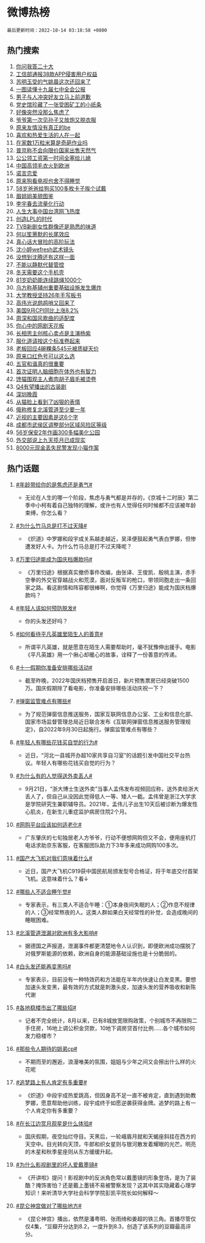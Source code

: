 # 微博热榜

`最后更新时间：2022-10-14 03:18:58 +0800`

## 热门搜索

1. [你问我答二十大](https://m.weibo.cn/search?containerid=100103type%3D1%26t%3D10%26q%3D%23%E4%BD%A0%E9%97%AE%E6%88%91%E7%AD%94%E4%BA%8C%E5%8D%81%E5%A4%A7%23&stream_entry_id=51&isnewpage=1&extparam=seat%3D1%26cate%3D10103%26filter_type%3Drealtimehot%26dgr%3D0%26pos%3D0%26c_type%3D51%26display_time%3D1665688737%26pre_seqid%3D1665688737284092779294&luicode=10000011&lfid=106003type%253D25%2526t%253D3%2526disable_hot%253D1%2526filter_type%253Drealtimehot)
1. [工信部通报38款APP侵害用户权益](https://m.weibo.cn/search?containerid=100103type%3D1%26t%3D10%26q%3D%23%E5%B7%A5%E4%BF%A1%E9%83%A8%E9%80%9A%E6%8A%A538%E6%AC%BEAPP%E4%BE%B5%E5%AE%B3%E7%94%A8%E6%88%B7%E6%9D%83%E7%9B%8A%23&stream_entry_id=31&isnewpage=1&extparam=seat%3D1%26cate%3D0%26band_rank%3D1%26lcate%3D5001%26pos%3D0%26realpos%3D1%26flag%3D0%26filter_type%3Drealtimehot%26q%3D%2523%25E5%25B7%25A5%25E4%25BF%25A1%25E9%2583%25A8%25E9%2580%259A%25E6%258A%25A538%25E6%25AC%25BEAPP%25E4%25BE%25B5%25E5%25AE%25B3%25E7%2594%25A8%25E6%2588%25B7%25E6%259D%2583%25E7%259B%258A%2523%26dgr%3D0%26c_type%3D31%26display_time%3D1665688737%26pre_seqid%3D1665688737284092779294&luicode=10000011&lfid=106003type%253D25%2526t%253D3%2526disable_hot%253D1%2526filter_type%253Drealtimehot)
1. [苏明玉受的气姚晨这次还回来了](https://m.weibo.cn/search?containerid=100103type%3D1%26t%3D10%26q%3D%23%E8%8B%8F%E6%98%8E%E7%8E%89%E5%8F%97%E7%9A%84%E6%B0%94%E5%A7%9A%E6%99%A8%E8%BF%99%E6%AC%A1%E8%BF%98%E5%9B%9E%E6%9D%A5%E4%BA%86%23&stream_entry_id=31&isnewpage=1&extparam=seat%3D1%26cate%3D0%26band_rank%3D2%26lcate%3D5001%26pos%3D1%26realpos%3D2%26flag%3D0%26filter_type%3Drealtimehot%26q%3D%2523%25E8%258B%258F%25E6%2598%258E%25E7%258E%2589%25E5%258F%2597%25E7%259A%2584%25E6%25B0%2594%25E5%25A7%259A%25E6%2599%25A8%25E8%25BF%2599%25E6%25AC%25A1%25E8%25BF%2598%25E5%259B%259E%25E6%259D%25A5%25E4%25BA%2586%2523%26dgr%3D0%26c_type%3D31%26display_time%3D1665688737%26pre_seqid%3D1665688737284092779294&luicode=10000011&lfid=106003type%253D25%2526t%253D3%2526disable_hot%253D1%2526filter_type%253Drealtimehot)
1. [一图读懂十九届七中全会公报](https://m.weibo.cn/search?containerid=100103type%3D1%26t%3D10%26q%3D%23%E4%B8%80%E5%9B%BE%E8%AF%BB%E6%87%82%E5%8D%81%E4%B9%9D%E5%B1%8A%E4%B8%83%E4%B8%AD%E5%85%A8%E4%BC%9A%E5%85%AC%E6%8A%A5%23&stream_entry_id=31&isnewpage=1&extparam=seat%3D1%26cate%3D0%26band_rank%3D3%26lcate%3D5001%26pos%3D2%26realpos%3D3%26flag%3D0%26filter_type%3Drealtimehot%26q%3D%2523%25E4%25B8%2580%25E5%259B%25BE%25E8%25AF%25BB%25E6%2587%2582%25E5%258D%2581%25E4%25B9%259D%25E5%25B1%258A%25E4%25B8%2583%25E4%25B8%25AD%25E5%2585%25A8%25E4%25BC%259A%25E5%2585%25AC%25E6%258A%25A5%2523%26dgr%3D0%26c_type%3D31%26display_time%3D1665688737%26pre_seqid%3D1665688737284092779294&luicode=10000011&lfid=106003type%253D25%2526t%253D3%2526disable_hot%253D1%2526filter_type%253Drealtimehot)
1. [男子与人冲突好友立马上前道歉](https://m.weibo.cn/search?containerid=100103type%3D1%26t%3D10%26q%3D%23%E7%94%B7%E5%AD%90%E4%B8%8E%E4%BA%BA%E5%86%B2%E7%AA%81%E5%A5%BD%E5%8F%8B%E7%AB%8B%E9%A9%AC%E4%B8%8A%E5%89%8D%E9%81%93%E6%AD%89%23&stream_entry_id=31&isnewpage=1&extparam=seat%3D1%26cate%3D0%26band_rank%3D4%26lcate%3D5001%26pos%3D3%26realpos%3D4%26flag%3D0%26filter_type%3Drealtimehot%26q%3D%2523%25E7%2594%25B7%25E5%25AD%2590%25E4%25B8%258E%25E4%25BA%25BA%25E5%2586%25B2%25E7%25AA%2581%25E5%25A5%25BD%25E5%258F%258B%25E7%25AB%258B%25E9%25A9%25AC%25E4%25B8%258A%25E5%2589%258D%25E9%2581%2593%25E6%25AD%2589%2523%26dgr%3D0%26c_type%3D31%26display_time%3D1665688737%26pre_seqid%3D1665688737284092779294&luicode=10000011&lfid=106003type%253D25%2526t%253D3%2526disable_hot%253D1%2526filter_type%253Drealtimehot)
1. [党史馆珍藏了一张受困矿工的小纸条](https://m.weibo.cn/search?containerid=100103type%3D1%26t%3D10%26q%3D%23%E5%85%9A%E5%8F%B2%E9%A6%86%E7%8F%8D%E8%97%8F%E4%BA%86%E4%B8%80%E5%BC%A0%E5%8F%97%E5%9B%B0%E7%9F%BF%E5%B7%A5%E7%9A%84%E5%B0%8F%E7%BA%B8%E6%9D%A1%23&stream_entry_id=31&isnewpage=1&extparam=seat%3D1%26cate%3D0%26band_rank%3D5%26lcate%3D5001%26pos%3D4%26realpos%3D5%26flag%3D0%26filter_type%3Drealtimehot%26q%3D%2523%25E5%2585%259A%25E5%258F%25B2%25E9%25A6%2586%25E7%258F%258D%25E8%2597%258F%25E4%25BA%2586%25E4%25B8%2580%25E5%25BC%25A0%25E5%258F%2597%25E5%259B%25B0%25E7%259F%25BF%25E5%25B7%25A5%25E7%259A%2584%25E5%25B0%258F%25E7%25BA%25B8%25E6%259D%25A1%2523%26dgr%3D0%26c_type%3D31%26display_time%3D1665688737%26pre_seqid%3D1665688737284092779294&luicode=10000011&lfid=106003type%253D25%2526t%253D3%2526disable_hot%253D1%2526filter_type%253Drealtimehot)
1. [好像突然没那么焦虑了](https://m.weibo.cn/search?containerid=100103type%3D1%26t%3D10%26q%3D%23%E5%A5%BD%E5%83%8F%E7%AA%81%E7%84%B6%E6%B2%A1%E9%82%A3%E4%B9%88%E7%84%A6%E8%99%91%E4%BA%86%23&stream_entry_id=31&isnewpage=1&extparam=seat%3D1%26cate%3D0%26band_rank%3D6%26lcate%3D5001%26pos%3D5%26realpos%3D6%26flag%3D16%26filter_type%3Drealtimehot%26q%3D%2523%25E5%25A5%25BD%25E5%2583%258F%25E7%25AA%2581%25E7%2584%25B6%25E6%25B2%25A1%25E9%2582%25A3%25E4%25B9%2588%25E7%2584%25A6%25E8%2599%2591%25E4%25BA%2586%2523%26dgr%3D0%26c_type%3D31%26display_time%3D1665688737%26pre_seqid%3D1665688737284092779294&luicode=10000011&lfid=106003type%253D25%2526t%253D3%2526disable_hot%253D1%2526filter_type%253Drealtimehot)
1. [爷爷第一次见孙子又放炮又脱衣服](https://m.weibo.cn/search?containerid=100103type%3D1%26t%3D10%26q%3D%23%E7%88%B7%E7%88%B7%E7%AC%AC%E4%B8%80%E6%AC%A1%E8%A7%81%E5%AD%99%E5%AD%90%E5%8F%88%E6%94%BE%E7%82%AE%E5%8F%88%E8%84%B1%E8%A1%A3%E6%9C%8D%23&stream_entry_id=31&isnewpage=1&extparam=seat%3D1%26cate%3D0%26band_rank%3D7%26lcate%3D5001%26pos%3D6%26realpos%3D7%26flag%3D0%26filter_type%3Drealtimehot%26q%3D%2523%25E7%2588%25B7%25E7%2588%25B7%25E7%25AC%25AC%25E4%25B8%2580%25E6%25AC%25A1%25E8%25A7%2581%25E5%25AD%2599%25E5%25AD%2590%25E5%258F%2588%25E6%2594%25BE%25E7%2582%25AE%25E5%258F%2588%25E8%2584%25B1%25E8%25A1%25A3%25E6%259C%258D%2523%26dgr%3D0%26c_type%3D31%26display_time%3D1665688737%26pre_seqid%3D1665688737284092779294&luicode=10000011&lfid=106003type%253D25%2526t%253D3%2526disable_hot%253D1%2526filter_type%253Drealtimehot)
1. [原来友情没有真正的be](https://m.weibo.cn/search?containerid=100103type%3D1%26t%3D10%26q%3D%23%E5%8E%9F%E6%9D%A5%E5%8F%8B%E6%83%85%E6%B2%A1%E6%9C%89%E7%9C%9F%E6%AD%A3%E7%9A%84be%23&stream_entry_id=31&isnewpage=1&extparam=seat%3D1%26cate%3D0%26band_rank%3D8%26lcate%3D5001%26pos%3D7%26realpos%3D8%26flag%3D0%26filter_type%3Drealtimehot%26q%3D%2523%25E5%258E%259F%25E6%259D%25A5%25E5%258F%258B%25E6%2583%2585%25E6%25B2%25A1%25E6%259C%2589%25E7%259C%259F%25E6%25AD%25A3%25E7%259A%2584be%2523%26dgr%3D0%26c_type%3D31%26display_time%3D1665688737%26pre_seqid%3D1665688737284092779294&luicode=10000011&lfid=106003type%253D25%2526t%253D3%2526disable_hot%253D1%2526filter_type%253Drealtimehot)
1. [喜欢和热爱生活的人在一起](https://m.weibo.cn/search?containerid=100103type%3D1%26t%3D10%26q%3D%23%E5%96%9C%E6%AC%A2%E5%92%8C%E7%83%AD%E7%88%B1%E7%94%9F%E6%B4%BB%E7%9A%84%E4%BA%BA%E5%9C%A8%E4%B8%80%E8%B5%B7%23&stream_entry_id=31&isnewpage=1&extparam=seat%3D1%26cate%3D0%26band_rank%3D9%26lcate%3D5001%26pos%3D8%26realpos%3D9%26flag%3D0%26filter_type%3Drealtimehot%26q%3D%2523%25E5%2596%259C%25E6%25AC%25A2%25E5%2592%258C%25E7%2583%25AD%25E7%2588%25B1%25E7%2594%259F%25E6%25B4%25BB%25E7%259A%2584%25E4%25BA%25BA%25E5%259C%25A8%25E4%25B8%2580%25E8%25B5%25B7%2523%26dgr%3D0%26c_type%3D31%26display_time%3D1665688737%26pre_seqid%3D1665688737284092779294&luicode=10000011&lfid=106003type%253D25%2526t%253D3%2526disable_hot%253D1%2526filter_type%253Drealtimehot)
1. [在家数1万粒米算是奇葩作业吗](https://m.weibo.cn/search?containerid=100103type%3D1%26t%3D10%26q%3D%23%E5%9C%A8%E5%AE%B6%E6%95%B01%E4%B8%87%E7%B2%92%E7%B1%B3%E7%AE%97%E6%98%AF%E5%A5%87%E8%91%A9%E4%BD%9C%E4%B8%9A%E5%90%97%23&stream_entry_id=31&isnewpage=1&extparam=seat%3D1%26cate%3D0%26band_rank%3D10%26lcate%3D5001%26pos%3D9%26realpos%3D10%26flag%3D0%26filter_type%3Drealtimehot%26q%3D%2523%25E5%259C%25A8%25E5%25AE%25B6%25E6%2595%25B01%25E4%25B8%2587%25E7%25B2%2592%25E7%25B1%25B3%25E7%25AE%2597%25E6%2598%25AF%25E5%25A5%2587%25E8%2591%25A9%25E4%25BD%259C%25E4%25B8%259A%25E5%2590%2597%2523%26dgr%3D0%26c_type%3D31%26display_time%3D1665688737%26pre_seqid%3D1665688737284092779294&luicode=10000011&lfid=106003type%253D25%2526t%253D3%2526disable_hot%253D1%2526filter_type%253Drealtimehot)
1. [普京称不会向限价国家出售天然气](https://m.weibo.cn/search?containerid=100103type%3D1%26t%3D10%26q%3D%23%E6%99%AE%E4%BA%AC%E7%A7%B0%E4%B8%8D%E4%BC%9A%E5%90%91%E9%99%90%E4%BB%B7%E5%9B%BD%E5%AE%B6%E5%87%BA%E5%94%AE%E5%A4%A9%E7%84%B6%E6%B0%94%23&stream_entry_id=31&isnewpage=1&extparam=seat%3D1%26cate%3D0%26band_rank%3D11%26lcate%3D5001%26pos%3D10%26realpos%3D11%26flag%3D0%26filter_type%3Drealtimehot%26q%3D%2523%25E6%2599%25AE%25E4%25BA%25AC%25E7%25A7%25B0%25E4%25B8%258D%25E4%25BC%259A%25E5%2590%2591%25E9%2599%2590%25E4%25BB%25B7%25E5%259B%25BD%25E5%25AE%25B6%25E5%2587%25BA%25E5%2594%25AE%25E5%25A4%25A9%25E7%2584%25B6%25E6%25B0%2594%2523%26dgr%3D0%26c_type%3D31%26display_time%3D1665688737%26pre_seqid%3D1665688737284092779294&luicode=10000011&lfid=106003type%253D25%2526t%253D3%2526disable_hot%253D1%2526filter_type%253Drealtimehot)
1. [公公领工资第一时间全塞给儿媳](https://m.weibo.cn/search?containerid=100103type%3D1%26t%3D10%26q%3D%23%E5%85%AC%E5%85%AC%E9%A2%86%E5%B7%A5%E8%B5%84%E7%AC%AC%E4%B8%80%E6%97%B6%E9%97%B4%E5%85%A8%E5%A1%9E%E7%BB%99%E5%84%BF%E5%AA%B3%23&stream_entry_id=31&isnewpage=1&extparam=seat%3D1%26cate%3D0%26band_rank%3D12%26lcate%3D5001%26pos%3D11%26realpos%3D12%26flag%3D0%26filter_type%3Drealtimehot%26q%3D%2523%25E5%2585%25AC%25E5%2585%25AC%25E9%25A2%2586%25E5%25B7%25A5%25E8%25B5%2584%25E7%25AC%25AC%25E4%25B8%2580%25E6%2597%25B6%25E9%2597%25B4%25E5%2585%25A8%25E5%25A1%259E%25E7%25BB%2599%25E5%2584%25BF%25E5%25AA%25B3%2523%26dgr%3D0%26c_type%3D31%26display_time%3D1665688737%26pre_seqid%3D1665688737284092779294&luicode=10000011&lfid=106003type%253D25%2526t%253D3%2526disable_hot%253D1%2526filter_type%253Drealtimehot)
1. [中国高领毛衣火到欧洲](https://m.weibo.cn/search?containerid=100103type%3D1%26t%3D10%26q%3D%23%E4%B8%AD%E5%9B%BD%E9%AB%98%E9%A2%86%E6%AF%9B%E8%A1%A3%E7%81%AB%E5%88%B0%E6%AC%A7%E6%B4%B2%23&stream_entry_id=31&isnewpage=1&extparam=seat%3D1%26cate%3D0%26band_rank%3D13%26lcate%3D5001%26pos%3D12%26realpos%3D13%26flag%3D1%26filter_type%3Drealtimehot%26q%3D%2523%25E4%25B8%25AD%25E5%259B%25BD%25E9%25AB%2598%25E9%25A2%2586%25E6%25AF%259B%25E8%25A1%25A3%25E7%2581%25AB%25E5%2588%25B0%25E6%25AC%25A7%25E6%25B4%25B2%2523%26dgr%3D0%26c_type%3D31%26display_time%3D1665688737%26pre_seqid%3D1665688737284092779294&luicode=10000011&lfid=106003type%253D25%2526t%253D3%2526disable_hot%253D1%2526filter_type%253Drealtimehot)
1. [诺言恋爱](https://m.weibo.cn/search?containerid=100103type%3D1%26t%3D10%26q%3D%E8%AF%BA%E8%A8%80%E6%81%8B%E7%88%B1&stream_entry_id=31&isnewpage=1&extparam=seat%3D1%26cate%3D0%26band_rank%3D14%26lcate%3D5001%26pos%3D13%26realpos%3D14%26flag%3D0%26filter_type%3Drealtimehot%26q%3D%25E8%25AF%25BA%25E8%25A8%2580%25E6%2581%258B%25E7%2588%25B1%26dgr%3D0%26c_type%3D31%26display_time%3D1665688737%26pre_seqid%3D1665688737284092779294&luicode=10000011&lfid=106003type%253D25%2526t%253D3%2526disable_hot%253D1%2526filter_type%253Drealtimehot)
1. [原来狗看电视也舍不得睡觉](https://m.weibo.cn/search?containerid=100103type%3D1%26t%3D10%26q%3D%23%E5%8E%9F%E6%9D%A5%E7%8B%97%E7%9C%8B%E7%94%B5%E8%A7%86%E4%B9%9F%E8%88%8D%E4%B8%8D%E5%BE%97%E7%9D%A1%E8%A7%89%23&stream_entry_id=31&isnewpage=1&extparam=seat%3D1%26cate%3D0%26band_rank%3D15%26lcate%3D5001%26pos%3D14%26realpos%3D15%26flag%3D0%26filter_type%3Drealtimehot%26q%3D%2523%25E5%258E%259F%25E6%259D%25A5%25E7%258B%2597%25E7%259C%258B%25E7%2594%25B5%25E8%25A7%2586%25E4%25B9%259F%25E8%2588%258D%25E4%25B8%258D%25E5%25BE%2597%25E7%259D%25A1%25E8%25A7%2589%2523%26dgr%3D0%26c_type%3D31%26display_time%3D1665688737%26pre_seqid%3D1665688737284092779294&luicode=10000011&lfid=106003type%253D25%2526t%253D3%2526disable_hot%253D1%2526filter_type%253Drealtimehot)
1. [58岁爸爸给狗买100多枚卡子挨个试戴](https://m.weibo.cn/search?containerid=100103type%3D1%26t%3D10%26q%3D%2358%E5%B2%81%E7%88%B8%E7%88%B8%E7%BB%99%E7%8B%97%E4%B9%B0100%E5%A4%9A%E6%9E%9A%E5%8D%A1%E5%AD%90%E6%8C%A8%E4%B8%AA%E8%AF%95%E6%88%B4%23&stream_entry_id=31&isnewpage=1&extparam=seat%3D1%26cate%3D0%26band_rank%3D16%26lcate%3D5001%26pos%3D15%26realpos%3D16%26flag%3D0%26filter_type%3Drealtimehot%26q%3D%252358%25E5%25B2%2581%25E7%2588%25B8%25E7%2588%25B8%25E7%25BB%2599%25E7%258B%2597%25E4%25B9%25B0100%25E5%25A4%259A%25E6%259E%259A%25E5%258D%25A1%25E5%25AD%2590%25E6%258C%25A8%25E4%25B8%25AA%25E8%25AF%2595%25E6%2588%25B4%2523%26dgr%3D0%26c_type%3D31%26display_time%3D1665688737%26pre_seqid%3D1665688737284092779294&luicode=10000011&lfid=106003type%253D25%2526t%253D3%2526disable_hot%253D1%2526filter_type%253Drealtimehot)
1. [眉姐姐美貌图鉴](https://m.weibo.cn/search?containerid=100103type%3D1%26t%3D10%26q%3D%23%E7%9C%89%E5%A7%90%E5%A7%90%E7%BE%8E%E8%B2%8C%E5%9B%BE%E9%89%B4%23&stream_entry_id=31&isnewpage=1&extparam=seat%3D1%26cate%3D0%26band_rank%3D17%26lcate%3D5001%26pos%3D16%26realpos%3D17%26flag%3D0%26filter_type%3Drealtimehot%26q%3D%2523%25E7%259C%2589%25E5%25A7%2590%25E5%25A7%2590%25E7%25BE%258E%25E8%25B2%258C%25E5%259B%25BE%25E9%2589%25B4%2523%26dgr%3D0%26c_type%3D31%26display_time%3D1665688737%26pre_seqid%3D1665688737284092779294&luicode=10000011&lfid=106003type%253D25%2526t%253D3%2526disable_hot%253D1%2526filter_type%253Drealtimehot)
1. [李宇春去流量化行动](https://m.weibo.cn/search?containerid=100103type%3D1%26t%3D10%26q%3D%23%E6%9D%8E%E5%AE%87%E6%98%A5%E5%8E%BB%E6%B5%81%E9%87%8F%E5%8C%96%E8%A1%8C%E5%8A%A8%23&stream_entry_id=31&isnewpage=1&extparam=seat%3D1%26cate%3D0%26band_rank%3D18%26lcate%3D5001%26pos%3D17%26realpos%3D18%26flag%3D0%26filter_type%3Drealtimehot%26q%3D%2523%25E6%259D%258E%25E5%25AE%2587%25E6%2598%25A5%25E5%258E%25BB%25E6%25B5%2581%25E9%2587%258F%25E5%258C%2596%25E8%25A1%258C%25E5%258A%25A8%2523%26dgr%3D0%26c_type%3D31%26display_time%3D1665688737%26pre_seqid%3D1665688737284092779294&luicode=10000011&lfid=106003type%253D25%2526t%253D3%2526disable_hot%253D1%2526filter_type%253Drealtimehot)
1. [人生大事中国台湾网飞热度](https://m.weibo.cn/search?containerid=100103type%3D1%26t%3D10%26q%3D%23%E4%BA%BA%E7%94%9F%E5%A4%A7%E4%BA%8B%E4%B8%AD%E5%9B%BD%E5%8F%B0%E6%B9%BE%E7%BD%91%E9%A3%9E%E7%83%AD%E5%BA%A6%23&stream_entry_id=31&isnewpage=1&extparam=seat%3D1%26cate%3D0%26band_rank%3D19%26lcate%3D5001%26pos%3D18%26realpos%3D19%26flag%3D0%26filter_type%3Drealtimehot%26q%3D%2523%25E4%25BA%25BA%25E7%2594%259F%25E5%25A4%25A7%25E4%25BA%258B%25E4%25B8%25AD%25E5%259B%25BD%25E5%258F%25B0%25E6%25B9%25BE%25E7%25BD%2591%25E9%25A3%259E%25E7%2583%25AD%25E5%25BA%25A6%2523%26dgr%3D0%26c_type%3D31%26display_time%3D1665688737%26pre_seqid%3D1665688737284092779294&luicode=10000011&lfid=106003type%253D25%2526t%253D3%2526disable_hot%253D1%2526filter_type%253Drealtimehot)
1. [创造LPL的时代](https://m.weibo.cn/search?containerid=100103type%3D1%26t%3D10%26q%3D%23%E5%88%9B%E9%80%A0LPL%E7%9A%84%E6%97%B6%E4%BB%A3%23&stream_entry_id=31&isnewpage=1&extparam=seat%3D1%26cate%3D0%26band_rank%3D20%26lcate%3D5001%26pos%3D19%26realpos%3D20%26flag%3D0%26filter_type%3Drealtimehot%26q%3D%2523%25E5%2588%259B%25E9%2580%25A0LPL%25E7%259A%2584%25E6%2597%25B6%25E4%25BB%25A3%2523%26dgr%3D0%26c_type%3D31%26display_time%3D1665688737%26pre_seqid%3D1665688737284092779294&luicode=10000011&lfid=106003type%253D25%2526t%253D3%2526disable_hot%253D1%2526filter_type%253Drealtimehot)
1. [TVB新剧女性群像还是熟悉的味道](https://m.weibo.cn/search?containerid=100103type%3D1%26t%3D10%26q%3D%23TVB%E6%96%B0%E5%89%A7%E5%A5%B3%E6%80%A7%E7%BE%A4%E5%83%8F%E8%BF%98%E6%98%AF%E7%86%9F%E6%82%89%E7%9A%84%E5%91%B3%E9%81%93%23&stream_entry_id=31&isnewpage=1&extparam=seat%3D1%26cate%3D0%26band_rank%3D21%26lcate%3D5001%26pos%3D20%26realpos%3D21%26flag%3D1%26filter_type%3Drealtimehot%26q%3D%2523TVB%25E6%2596%25B0%25E5%2589%25A7%25E5%25A5%25B3%25E6%2580%25A7%25E7%25BE%25A4%25E5%2583%258F%25E8%25BF%2598%25E6%2598%25AF%25E7%2586%259F%25E6%2582%2589%25E7%259A%2584%25E5%2591%25B3%25E9%2581%2593%2523%26dgr%3D0%26c_type%3D31%26display_time%3D1665688737%26pre_seqid%3D1665688737284092779294&luicode=10000011&lfid=106003type%253D25%2526t%253D3%2526disable_hot%253D1%2526filter_type%253Drealtimehot)
1. [何以笙箫默的长尾效应](https://m.weibo.cn/search?containerid=100103type%3D1%26t%3D10%26q%3D%23%E4%BD%95%E4%BB%A5%E7%AC%99%E7%AE%AB%E9%BB%98%E7%9A%84%E9%95%BF%E5%B0%BE%E6%95%88%E5%BA%94%23&stream_entry_id=31&isnewpage=1&extparam=seat%3D1%26cate%3D0%26band_rank%3D22%26lcate%3D5001%26pos%3D21%26realpos%3D22%26flag%3D0%26filter_type%3Drealtimehot%26q%3D%2523%25E4%25BD%2595%25E4%25BB%25A5%25E7%25AC%2599%25E7%25AE%25AB%25E9%25BB%2598%25E7%259A%2584%25E9%2595%25BF%25E5%25B0%25BE%25E6%2595%2588%25E5%25BA%2594%2523%26dgr%3D0%26c_type%3D31%26display_time%3D1665688737%26pre_seqid%3D1665688737284092779294&luicode=10000011&lfid=106003type%253D25%2526t%253D3%2526disable_hot%253D1%2526filter_type%253Drealtimehot)
1. [真心话大冒险的高阶玩法](https://m.weibo.cn/search?containerid=100103type%3D1%26t%3D10%26q%3D%23%E7%9C%9F%E5%BF%83%E8%AF%9D%E5%A4%A7%E5%86%92%E9%99%A9%E7%9A%84%E9%AB%98%E9%98%B6%E7%8E%A9%E6%B3%95%23&stream_entry_id=31&isnewpage=1&extparam=seat%3D1%26cate%3D0%26band_rank%3D23%26lcate%3D5001%26pos%3D22%26realpos%3D23%26flag%3D0%26filter_type%3Drealtimehot%26q%3D%2523%25E7%259C%259F%25E5%25BF%2583%25E8%25AF%259D%25E5%25A4%25A7%25E5%2586%2592%25E9%2599%25A9%25E7%259A%2584%25E9%25AB%2598%25E9%2598%25B6%25E7%258E%25A9%25E6%25B3%2595%2523%26dgr%3D0%26c_type%3D31%26display_time%3D1665688737%26pre_seqid%3D1665688737284092779294&luicode=10000011&lfid=106003type%253D25%2526t%253D3%2526disable_hot%253D1%2526filter_type%253Drealtimehot)
1. [沈小婷wefresh武术镜头](https://m.weibo.cn/search?containerid=100103type%3D1%26t%3D10%26q%3D%23%E6%B2%88%E5%B0%8F%E5%A9%B7wefresh%E6%AD%A6%E6%9C%AF%E9%95%9C%E5%A4%B4%23&stream_entry_id=31&isnewpage=1&extparam=seat%3D1%26cate%3D0%26band_rank%3D24%26lcate%3D5001%26pos%3D23%26realpos%3D24%26flag%3D0%26filter_type%3Drealtimehot%26q%3D%2523%25E6%25B2%2588%25E5%25B0%258F%25E5%25A9%25B7wefresh%25E6%25AD%25A6%25E6%259C%25AF%25E9%2595%259C%25E5%25A4%25B4%2523%26dgr%3D0%26c_type%3D31%26display_time%3D1665688737%26pre_seqid%3D1665688737284092779294&luicode=10000011&lfid=106003type%253D25%2526t%253D3%2526disable_hot%253D1%2526filter_type%253Drealtimehot)
1. [没想到沈腾还有这样一面](https://m.weibo.cn/search?containerid=100103type%3D1%26t%3D10%26q%3D%23%E6%B2%A1%E6%83%B3%E5%88%B0%E6%B2%88%E8%85%BE%E8%BF%98%E6%9C%89%E8%BF%99%E6%A0%B7%E4%B8%80%E9%9D%A2%23&stream_entry_id=31&isnewpage=1&extparam=seat%3D1%26cate%3D0%26band_rank%3D25%26lcate%3D5001%26pos%3D24%26realpos%3D25%26flag%3D0%26filter_type%3Drealtimehot%26q%3D%2523%25E6%25B2%25A1%25E6%2583%25B3%25E5%2588%25B0%25E6%25B2%2588%25E8%2585%25BE%25E8%25BF%2598%25E6%259C%2589%25E8%25BF%2599%25E6%25A0%25B7%25E4%25B8%2580%25E9%259D%25A2%2523%26dgr%3D0%26c_type%3D31%26display_time%3D1665688737%26pre_seqid%3D1665688737284092779294&luicode=10000011&lfid=106003type%253D25%2526t%253D3%2526disable_hot%253D1%2526filter_type%253Drealtimehot)
1. [不能以静默代替管控](https://m.weibo.cn/search?containerid=100103type%3D1%26t%3D10%26q%3D%23%E4%B8%8D%E8%83%BD%E4%BB%A5%E9%9D%99%E9%BB%98%E4%BB%A3%E6%9B%BF%E7%AE%A1%E6%8E%A7%23&stream_entry_id=31&isnewpage=1&extparam=seat%3D1%26cate%3D0%26band_rank%3D26%26lcate%3D5001%26pos%3D25%26realpos%3D26%26flag%3D0%26filter_type%3Drealtimehot%26q%3D%2523%25E4%25B8%258D%25E8%2583%25BD%25E4%25BB%25A5%25E9%259D%2599%25E9%25BB%2598%25E4%25BB%25A3%25E6%259B%25BF%25E7%25AE%25A1%25E6%258E%25A7%2523%26dgr%3D0%26c_type%3D31%26display_time%3D1665688737%26pre_seqid%3D1665688737284092779294&luicode=10000011&lfid=106003type%253D25%2526t%253D3%2526disable_hot%253D1%2526filter_type%253Drealtimehot)
1. [冬天需要这个手机壳](https://m.weibo.cn/search?containerid=100103type%3D1%26t%3D10%26q%3D%23%E5%86%AC%E5%A4%A9%E9%9C%80%E8%A6%81%E8%BF%99%E4%B8%AA%E6%89%8B%E6%9C%BA%E5%A3%B3%23&stream_entry_id=31&isnewpage=1&extparam=seat%3D1%26cate%3D0%26band_rank%3D27%26lcate%3D5001%26pos%3D26%26realpos%3D27%26flag%3D0%26filter_type%3Drealtimehot%26q%3D%2523%25E5%2586%25AC%25E5%25A4%25A9%25E9%259C%2580%25E8%25A6%2581%25E8%25BF%2599%25E4%25B8%25AA%25E6%2589%258B%25E6%259C%25BA%25E5%25A3%25B3%2523%26dgr%3D0%26c_type%3D31%26display_time%3D1665688737%26pre_seqid%3D1665688737284092779294&luicode=10000011&lfid=106003type%253D25%2526t%253D3%2526disable_hot%253D1%2526filter_type%253Drealtimehot)
1. [81岁奶奶能连续跳绳1000个](https://m.weibo.cn/search?containerid=100103type%3D1%26t%3D10%26q%3D%2381%E5%B2%81%E5%A5%B6%E5%A5%B6%E8%83%BD%E8%BF%9E%E7%BB%AD%E8%B7%B3%E7%BB%B31000%E4%B8%AA%23&stream_entry_id=31&isnewpage=1&extparam=seat%3D1%26cate%3D0%26band_rank%3D28%26lcate%3D5001%26pos%3D27%26realpos%3D28%26flag%3D0%26filter_type%3Drealtimehot%26q%3D%252381%25E5%25B2%2581%25E5%25A5%25B6%25E5%25A5%25B6%25E8%2583%25BD%25E8%25BF%259E%25E7%25BB%25AD%25E8%25B7%25B3%25E7%25BB%25B31000%25E4%25B8%25AA%2523%26dgr%3D0%26c_type%3D31%26display_time%3D1665688737%26pre_seqid%3D1665688737284092779294&luicode=10000011&lfid=106003type%253D25%2526t%253D3%2526disable_hot%253D1%2526filter_type%253Drealtimehot)
1. [乌方称基辅州重要基础设施发生爆炸](https://m.weibo.cn/search?containerid=100103type%3D1%26t%3D10%26q%3D%23%E4%B9%8C%E6%96%B9%E7%A7%B0%E5%9F%BA%E8%BE%85%E5%B7%9E%E9%87%8D%E8%A6%81%E5%9F%BA%E7%A1%80%E8%AE%BE%E6%96%BD%E5%8F%91%E7%94%9F%E7%88%86%E7%82%B8%23&stream_entry_id=31&isnewpage=1&extparam=seat%3D1%26cate%3D0%26band_rank%3D29%26lcate%3D5001%26pos%3D28%26realpos%3D29%26flag%3D1%26filter_type%3Drealtimehot%26q%3D%2523%25E4%25B9%258C%25E6%2596%25B9%25E7%25A7%25B0%25E5%259F%25BA%25E8%25BE%2585%25E5%25B7%259E%25E9%2587%258D%25E8%25A6%2581%25E5%259F%25BA%25E7%25A1%2580%25E8%25AE%25BE%25E6%2596%25BD%25E5%258F%2591%25E7%2594%259F%25E7%2588%2586%25E7%2582%25B8%2523%26dgr%3D0%26c_type%3D31%26display_time%3D1665688737%26pre_seqid%3D1665688737284092779294&luicode=10000011&lfid=106003type%253D25%2526t%253D3%2526disable_hot%253D1%2526filter_type%253Drealtimehot)
1. [大学教授坚持26年手写板书](https://m.weibo.cn/search?containerid=100103type%3D1%26t%3D10%26q%3D%23%E5%A4%A7%E5%AD%A6%E6%95%99%E6%8E%88%E5%9D%9A%E6%8C%8126%E5%B9%B4%E6%89%8B%E5%86%99%E6%9D%BF%E4%B9%A6%23&stream_entry_id=31&isnewpage=1&extparam=seat%3D1%26cate%3D0%26band_rank%3D30%26lcate%3D5001%26pos%3D29%26realpos%3D30%26flag%3D0%26filter_type%3Drealtimehot%26q%3D%2523%25E5%25A4%25A7%25E5%25AD%25A6%25E6%2595%2599%25E6%258E%2588%25E5%259D%259A%25E6%258C%258126%25E5%25B9%25B4%25E6%2589%258B%25E5%2586%2599%25E6%259D%25BF%25E4%25B9%25A6%2523%26dgr%3D0%26c_type%3D31%26display_time%3D1665688737%26pre_seqid%3D1665688737284092779294&luicode=10000011&lfid=106003type%253D25%2526t%253D3%2526disable_hot%253D1%2526filter_type%253Drealtimehot)
1. [高伟光说鹧鸪哨又回来了](https://m.weibo.cn/search?containerid=100103type%3D1%26t%3D10%26q%3D%23%E9%AB%98%E4%BC%9F%E5%85%89%E8%AF%B4%E9%B9%A7%E9%B8%AA%E5%93%A8%E5%8F%88%E5%9B%9E%E6%9D%A5%E4%BA%86%23&stream_entry_id=31&isnewpage=1&extparam=seat%3D1%26cate%3D0%26band_rank%3D31%26lcate%3D5001%26pos%3D30%26realpos%3D31%26flag%3D0%26filter_type%3Drealtimehot%26q%3D%2523%25E9%25AB%2598%25E4%25BC%259F%25E5%2585%2589%25E8%25AF%25B4%25E9%25B9%25A7%25E9%25B8%25AA%25E5%2593%25A8%25E5%258F%2588%25E5%259B%259E%25E6%259D%25A5%25E4%25BA%2586%2523%26dgr%3D0%26c_type%3D31%26display_time%3D1665688737%26pre_seqid%3D1665688737284092779294&luicode=10000011&lfid=106003type%253D25%2526t%253D3%2526disable_hot%253D1%2526filter_type%253Drealtimehot)
1. [美国9月CPI同比上涨8.2%](https://m.weibo.cn/search?containerid=100103type%3D1%26t%3D10%26q%3D%23%E7%BE%8E%E5%9B%BD9%E6%9C%88CPI%E5%90%8C%E6%AF%94%E4%B8%8A%E6%B6%A88.2%25%23&stream_entry_id=31&isnewpage=1&extparam=seat%3D1%26cate%3D0%26band_rank%3D32%26lcate%3D5001%26pos%3D31%26realpos%3D32%26flag%3D0%26filter_type%3Drealtimehot%26q%3D%2523%25E7%25BE%258E%25E5%259B%25BD9%25E6%259C%2588CPI%25E5%2590%258C%25E6%25AF%2594%25E4%25B8%258A%25E6%25B6%25A88.2%2525%2523%26dgr%3D0%26c_type%3D31%26display_time%3D1665688737%26pre_seqid%3D1665688737284092779294&luicode=10000011&lfid=106003type%253D25%2526t%253D3%2526disable_hot%253D1%2526filter_type%253Drealtimehot)
1. [周深和国风歌曲的适配度](https://m.weibo.cn/search?containerid=100103type%3D1%26t%3D10%26q%3D%23%E5%91%A8%E6%B7%B1%E5%92%8C%E5%9B%BD%E9%A3%8E%E6%AD%8C%E6%9B%B2%E7%9A%84%E9%80%82%E9%85%8D%E5%BA%A6%23&stream_entry_id=31&isnewpage=1&extparam=seat%3D1%26cate%3D0%26band_rank%3D33%26lcate%3D5001%26pos%3D32%26realpos%3D33%26flag%3D0%26filter_type%3Drealtimehot%26q%3D%2523%25E5%2591%25A8%25E6%25B7%25B1%25E5%2592%258C%25E5%259B%25BD%25E9%25A3%258E%25E6%25AD%258C%25E6%259B%25B2%25E7%259A%2584%25E9%2580%2582%25E9%2585%258D%25E5%25BA%25A6%2523%26dgr%3D0%26c_type%3D31%26display_time%3D1665688737%26pre_seqid%3D1665688737284092779294&luicode=10000011&lfid=106003type%253D25%2526t%253D3%2526disable_hot%253D1%2526filter_type%253Drealtimehot)
1. [你心中的网剧天花板](https://m.weibo.cn/search?containerid=100103type%3D1%26t%3D10%26q%3D%23%E4%BD%A0%E5%BF%83%E4%B8%AD%E7%9A%84%E7%BD%91%E5%89%A7%E5%A4%A9%E8%8A%B1%E6%9D%BF%23&stream_entry_id=31&isnewpage=1&extparam=seat%3D1%26cate%3D0%26band_rank%3D34%26lcate%3D5001%26pos%3D33%26realpos%3D34%26flag%3D0%26filter_type%3Drealtimehot%26q%3D%2523%25E4%25BD%25A0%25E5%25BF%2583%25E4%25B8%25AD%25E7%259A%2584%25E7%25BD%2591%25E5%2589%25A7%25E5%25A4%25A9%25E8%258A%25B1%25E6%259D%25BF%2523%26dgr%3D0%26c_type%3D31%26display_time%3D1665688737%26pre_seqid%3D1665688737284092779294&luicode=10000011&lfid=106003type%253D25%2526t%253D3%2526disable_hot%253D1%2526filter_type%253Drealtimehot)
1. [长相思主创核心卖点是主演杨紫](https://m.weibo.cn/search?containerid=100103type%3D1%26t%3D10%26q%3D%23%E9%95%BF%E7%9B%B8%E6%80%9D%E4%B8%BB%E5%88%9B%E6%A0%B8%E5%BF%83%E5%8D%96%E7%82%B9%E6%98%AF%E4%B8%BB%E6%BC%94%E6%9D%A8%E7%B4%AB%23&stream_entry_id=31&isnewpage=1&extparam=seat%3D1%26cate%3D0%26band_rank%3D35%26lcate%3D5001%26pos%3D34%26realpos%3D35%26flag%3D0%26filter_type%3Drealtimehot%26q%3D%2523%25E9%2595%25BF%25E7%259B%25B8%25E6%2580%259D%25E4%25B8%25BB%25E5%2588%259B%25E6%25A0%25B8%25E5%25BF%2583%25E5%258D%2596%25E7%2582%25B9%25E6%2598%25AF%25E4%25B8%25BB%25E6%25BC%2594%25E6%259D%25A8%25E7%25B4%25AB%2523%26dgr%3D0%26c_type%3D31%26display_time%3D1665688737%26pre_seqid%3D1665688737284092779294&luicode=10000011&lfid=106003type%253D25%2526t%253D3%2526disable_hot%253D1%2526filter_type%253Drealtimehot)
1. [服化道请按这个标准卷起来](https://m.weibo.cn/search?containerid=100103type%3D1%26t%3D10%26q%3D%23%E6%9C%8D%E5%8C%96%E9%81%93%E8%AF%B7%E6%8C%89%E8%BF%99%E4%B8%AA%E6%A0%87%E5%87%86%E5%8D%B7%E8%B5%B7%E6%9D%A5%23&stream_entry_id=31&isnewpage=1&extparam=seat%3D1%26cate%3D0%26band_rank%3D36%26lcate%3D5001%26pos%3D35%26realpos%3D36%26flag%3D1%26filter_type%3Drealtimehot%26q%3D%2523%25E6%259C%258D%25E5%258C%2596%25E9%2581%2593%25E8%25AF%25B7%25E6%258C%2589%25E8%25BF%2599%25E4%25B8%25AA%25E6%25A0%2587%25E5%2587%2586%25E5%258D%25B7%25E8%25B5%25B7%25E6%259D%25A5%2523%26dgr%3D0%26c_type%3D31%26display_time%3D1665688737%26pre_seqid%3D1665688737284092779294&luicode=10000011&lfid=106003type%253D25%2526t%253D3%2526disable_hot%253D1%2526filter_type%253Drealtimehot)
1. [老板回应4碗粿条545元被质疑天价](https://m.weibo.cn/search?containerid=100103type%3D1%26t%3D10%26q%3D%23%E8%80%81%E6%9D%BF%E5%9B%9E%E5%BA%944%E7%A2%97%E7%B2%BF%E6%9D%A1545%E5%85%83%E8%A2%AB%E8%B4%A8%E7%96%91%E5%A4%A9%E4%BB%B7%23&stream_entry_id=31&isnewpage=1&extparam=seat%3D1%26cate%3D0%26band_rank%3D37%26lcate%3D5001%26pos%3D36%26realpos%3D37%26flag%3D0%26filter_type%3Drealtimehot%26q%3D%2523%25E8%2580%2581%25E6%259D%25BF%25E5%259B%259E%25E5%25BA%25944%25E7%25A2%2597%25E7%25B2%25BF%25E6%259D%25A1545%25E5%2585%2583%25E8%25A2%25AB%25E8%25B4%25A8%25E7%2596%2591%25E5%25A4%25A9%25E4%25BB%25B7%2523%26dgr%3D0%26c_type%3D31%26display_time%3D1665688737%26pre_seqid%3D1665688737284092779294&luicode=10000011&lfid=106003type%253D25%2526t%253D3%2526disable_hot%253D1%2526filter_type%253Drealtimehot)
1. [原来口红色号可以这么选](https://m.weibo.cn/search?containerid=100103type%3D1%26t%3D10%26q%3D%23%E5%8E%9F%E6%9D%A5%E5%8F%A3%E7%BA%A2%E8%89%B2%E5%8F%B7%E5%8F%AF%E4%BB%A5%E8%BF%99%E4%B9%88%E9%80%89%23&stream_entry_id=31&isnewpage=1&extparam=seat%3D1%26cate%3D0%26band_rank%3D38%26lcate%3D5001%26pos%3D37%26realpos%3D38%26flag%3D0%26filter_type%3Drealtimehot%26q%3D%2523%25E5%258E%259F%25E6%259D%25A5%25E5%258F%25A3%25E7%25BA%25A2%25E8%2589%25B2%25E5%258F%25B7%25E5%258F%25AF%25E4%25BB%25A5%25E8%25BF%2599%25E4%25B9%2588%25E9%2580%2589%2523%26dgr%3D0%26c_type%3D31%26display_time%3D1665688737%26pre_seqid%3D1665688737284092779294&luicode=10000011&lfid=106003type%253D25%2526t%253D3%2526disable_hot%253D1%2526filter_type%253Drealtimehot)
1. [五官和谐真的很重要](https://m.weibo.cn/search?containerid=100103type%3D1%26t%3D10%26q%3D%23%E4%BA%94%E5%AE%98%E5%92%8C%E8%B0%90%E7%9C%9F%E7%9A%84%E5%BE%88%E9%87%8D%E8%A6%81%23&stream_entry_id=31&isnewpage=1&extparam=seat%3D1%26cate%3D0%26band_rank%3D39%26lcate%3D5001%26pos%3D38%26realpos%3D39%26flag%3D0%26filter_type%3Drealtimehot%26q%3D%2523%25E4%25BA%2594%25E5%25AE%2598%25E5%2592%258C%25E8%25B0%2590%25E7%259C%259F%25E7%259A%2584%25E5%25BE%2588%25E9%2587%258D%25E8%25A6%2581%2523%26dgr%3D0%26c_type%3D31%26display_time%3D1665688737%26pre_seqid%3D1665688737284092779294&luicode=10000011&lfid=106003type%253D25%2526t%253D3%2526disable_hot%253D1%2526filter_type%253Drealtimehot)
1. [首次证明人脑细胞在体外也有智力](https://m.weibo.cn/search?containerid=100103type%3D1%26t%3D10%26q%3D%23%E9%A6%96%E6%AC%A1%E8%AF%81%E6%98%8E%E4%BA%BA%E8%84%91%E7%BB%86%E8%83%9E%E5%9C%A8%E4%BD%93%E5%A4%96%E4%B9%9F%E6%9C%89%E6%99%BA%E5%8A%9B%23&stream_entry_id=31&isnewpage=1&extparam=seat%3D1%26cate%3D0%26band_rank%3D40%26lcate%3D5001%26pos%3D39%26realpos%3D40%26flag%3D0%26filter_type%3Drealtimehot%26q%3D%2523%25E9%25A6%2596%25E6%25AC%25A1%25E8%25AF%2581%25E6%2598%258E%25E4%25BA%25BA%25E8%2584%2591%25E7%25BB%2586%25E8%2583%259E%25E5%259C%25A8%25E4%25BD%2593%25E5%25A4%2596%25E4%25B9%259F%25E6%259C%2589%25E6%2599%25BA%25E5%258A%259B%2523%26dgr%3D0%26c_type%3D31%26display_time%3D1665688737%26pre_seqid%3D1665688737284092779294&luicode=10000011&lfid=106003type%253D25%2526t%253D3%2526disable_hot%253D1%2526filter_type%253Drealtimehot)
1. [馋猫围观主人煮肉胡子眉毛被烫卷](https://m.weibo.cn/search?containerid=100103type%3D1%26t%3D10%26q%3D%23%E9%A6%8B%E7%8C%AB%E5%9B%B4%E8%A7%82%E4%B8%BB%E4%BA%BA%E7%85%AE%E8%82%89%E8%83%A1%E5%AD%90%E7%9C%89%E6%AF%9B%E8%A2%AB%E7%83%AB%E5%8D%B7%23&stream_entry_id=31&isnewpage=1&extparam=seat%3D1%26cate%3D0%26band_rank%3D41%26lcate%3D5001%26pos%3D40%26realpos%3D41%26flag%3D0%26filter_type%3Drealtimehot%26q%3D%2523%25E9%25A6%258B%25E7%258C%25AB%25E5%259B%25B4%25E8%25A7%2582%25E4%25B8%25BB%25E4%25BA%25BA%25E7%2585%25AE%25E8%2582%2589%25E8%2583%25A1%25E5%25AD%2590%25E7%259C%2589%25E6%25AF%259B%25E8%25A2%25AB%25E7%2583%25AB%25E5%258D%25B7%2523%26dgr%3D0%26c_type%3D31%26display_time%3D1665688737%26pre_seqid%3D1665688737284092779294&luicode=10000011&lfid=106003type%253D25%2526t%253D3%2526disable_hot%253D1%2526filter_type%253Drealtimehot)
1. [Q4有望播出的古装剧](https://m.weibo.cn/search?containerid=100103type%3D1%26t%3D10%26q%3D%23Q4%E6%9C%89%E6%9C%9B%E6%92%AD%E5%87%BA%E7%9A%84%E5%8F%A4%E8%A3%85%E5%89%A7%23&stream_entry_id=31&isnewpage=1&extparam=seat%3D1%26cate%3D0%26band_rank%3D42%26lcate%3D5001%26pos%3D41%26realpos%3D42%26flag%3D0%26filter_type%3Drealtimehot%26q%3D%2523Q4%25E6%259C%2589%25E6%259C%259B%25E6%2592%25AD%25E5%2587%25BA%25E7%259A%2584%25E5%258F%25A4%25E8%25A3%2585%25E5%2589%25A7%2523%26dgr%3D0%26c_type%3D31%26display_time%3D1665688737%26pre_seqid%3D1665688737284092779294&luicode=10000011&lfid=106003type%253D25%2526t%253D3%2526disable_hot%253D1%2526filter_type%253Drealtimehot)
1. [深圳晚霞](https://m.weibo.cn/search?containerid=100103type%3D1%26t%3D10%26q%3D%23%E6%B7%B1%E5%9C%B3%E6%99%9A%E9%9C%9E%23&stream_entry_id=31&isnewpage=1&extparam=seat%3D1%26cate%3D0%26band_rank%3D43%26lcate%3D5001%26pos%3D42%26realpos%3D43%26flag%3D0%26filter_type%3Drealtimehot%26q%3D%2523%25E6%25B7%25B1%25E5%259C%25B3%25E6%2599%259A%25E9%259C%259E%2523%26dgr%3D0%26c_type%3D31%26display_time%3D1665688737%26pre_seqid%3D1665688737284092779294&luicode=10000011&lfid=106003type%253D25%2526t%253D3%2526disable_hot%253D1%2526filter_type%253Drealtimehot)
1. [从猫脸上看到了凶狠的表情](https://m.weibo.cn/search?containerid=100103type%3D1%26t%3D10%26q%3D%23%E4%BB%8E%E7%8C%AB%E8%84%B8%E4%B8%8A%E7%9C%8B%E5%88%B0%E4%BA%86%E5%87%B6%E7%8B%A0%E7%9A%84%E8%A1%A8%E6%83%85%23&stream_entry_id=31&isnewpage=1&extparam=seat%3D1%26cate%3D0%26band_rank%3D44%26lcate%3D5001%26pos%3D43%26realpos%3D44%26flag%3D0%26filter_type%3Drealtimehot%26q%3D%2523%25E4%25BB%258E%25E7%258C%25AB%25E8%2584%25B8%25E4%25B8%258A%25E7%259C%258B%25E5%2588%25B0%25E4%25BA%2586%25E5%2587%25B6%25E7%258B%25A0%25E7%259A%2584%25E8%25A1%25A8%25E6%2583%2585%2523%26dgr%3D0%26c_type%3D31%26display_time%3D1665688737%26pre_seqid%3D1665688737284092779294&luicode=10000011&lfid=106003type%253D25%2526t%253D3%2526disable_hot%253D1%2526filter_type%253Drealtimehot)
1. [俄称修复北溪管道至少要一年](https://m.weibo.cn/search?containerid=100103type%3D1%26t%3D10%26q%3D%23%E4%BF%84%E7%A7%B0%E4%BF%AE%E5%A4%8D%E5%8C%97%E6%BA%AA%E7%AE%A1%E9%81%93%E8%87%B3%E5%B0%91%E8%A6%81%E4%B8%80%E5%B9%B4%23&stream_entry_id=31&isnewpage=1&extparam=seat%3D1%26cate%3D0%26band_rank%3D45%26lcate%3D5001%26pos%3D44%26realpos%3D45%26flag%3D0%26filter_type%3Drealtimehot%26q%3D%2523%25E4%25BF%2584%25E7%25A7%25B0%25E4%25BF%25AE%25E5%25A4%258D%25E5%258C%2597%25E6%25BA%25AA%25E7%25AE%25A1%25E9%2581%2593%25E8%2587%25B3%25E5%25B0%2591%25E8%25A6%2581%25E4%25B8%2580%25E5%25B9%25B4%2523%26dgr%3D0%26c_type%3D31%26display_time%3D1665688737%26pre_seqid%3D1665688737284092779294&luicode=10000011&lfid=106003type%253D25%2526t%253D3%2526disable_hot%253D1%2526filter_type%253Drealtimehot)
1. [近视的主要因素是这6个字](https://m.weibo.cn/search?containerid=100103type%3D1%26t%3D10%26q%3D%23%E8%BF%91%E8%A7%86%E7%9A%84%E4%B8%BB%E8%A6%81%E5%9B%A0%E7%B4%A0%E6%98%AF%E8%BF%996%E4%B8%AA%E5%AD%97%23&stream_entry_id=31&isnewpage=1&extparam=seat%3D1%26cate%3D0%26band_rank%3D46%26lcate%3D5001%26pos%3D45%26realpos%3D46%26flag%3D0%26filter_type%3Drealtimehot%26q%3D%2523%25E8%25BF%2591%25E8%25A7%2586%25E7%259A%2584%25E4%25B8%25BB%25E8%25A6%2581%25E5%259B%25A0%25E7%25B4%25A0%25E6%2598%25AF%25E8%25BF%25996%25E4%25B8%25AA%25E5%25AD%2597%2523%26dgr%3D0%26c_type%3D31%26display_time%3D1665688737%26pre_seqid%3D1665688737284092779294&luicode=10000011&lfid=106003type%253D25%2526t%253D3%2526disable_hot%253D1%2526filter_type%253Drealtimehot)
1. [成都市武侯区调整部分区域风险区等级](https://m.weibo.cn/search?containerid=100103type%3D1%26t%3D10%26q%3D%23%E6%88%90%E9%83%BD%E5%B8%82%E6%AD%A6%E4%BE%AF%E5%8C%BA%E8%B0%83%E6%95%B4%E9%83%A8%E5%88%86%E5%8C%BA%E5%9F%9F%E9%A3%8E%E9%99%A9%E5%8C%BA%E7%AD%89%E7%BA%A7%23&stream_entry_id=31&isnewpage=1&extparam=seat%3D1%26cate%3D0%26band_rank%3D47%26lcate%3D5001%26pos%3D46%26realpos%3D47%26flag%3D0%26filter_type%3Drealtimehot%26q%3D%2523%25E6%2588%2590%25E9%2583%25BD%25E5%25B8%2582%25E6%25AD%25A6%25E4%25BE%25AF%25E5%258C%25BA%25E8%25B0%2583%25E6%2595%25B4%25E9%2583%25A8%25E5%2588%2586%25E5%258C%25BA%25E5%259F%259F%25E9%25A3%258E%25E9%2599%25A9%25E5%258C%25BA%25E7%25AD%2589%25E7%25BA%25A7%2523%26dgr%3D0%26c_type%3D31%26display_time%3D1665688737%26pre_seqid%3D1665688737284092779294&luicode=10000011&lfid=106003type%253D25%2526t%253D3%2526disable_hot%253D1%2526filter_type%253Drealtimehot)
1. [56岁保安2年作画300多幅美化公园](https://m.weibo.cn/search?containerid=100103type%3D1%26t%3D10%26q%3D%2356%E5%B2%81%E4%BF%9D%E5%AE%892%E5%B9%B4%E4%BD%9C%E7%94%BB300%E5%A4%9A%E5%B9%85%E7%BE%8E%E5%8C%96%E5%85%AC%E5%9B%AD%23&stream_entry_id=31&isnewpage=1&extparam=seat%3D1%26cate%3D0%26band_rank%3D48%26lcate%3D5001%26pos%3D47%26realpos%3D48%26flag%3D1%26filter_type%3Drealtimehot%26q%3D%252356%25E5%25B2%2581%25E4%25BF%259D%25E5%25AE%25892%25E5%25B9%25B4%25E4%25BD%259C%25E7%2594%25BB300%25E5%25A4%259A%25E5%25B9%2585%25E7%25BE%258E%25E5%258C%2596%25E5%2585%25AC%25E5%259B%25AD%2523%26dgr%3D0%26c_type%3D31%26display_time%3D1665688737%26pre_seqid%3D1665688737284092779294&luicode=10000011&lfid=106003type%253D25%2526t%253D3%2526disable_hot%253D1%2526filter_type%253Drealtimehot)
1. [外交部说上九天揽月已成现实](https://m.weibo.cn/search?containerid=100103type%3D1%26t%3D10%26q%3D%23%E5%A4%96%E4%BA%A4%E9%83%A8%E8%AF%B4%E4%B8%8A%E4%B9%9D%E5%A4%A9%E6%8F%BD%E6%9C%88%E5%B7%B2%E6%88%90%E7%8E%B0%E5%AE%9E%23&stream_entry_id=31&isnewpage=1&extparam=seat%3D1%26cate%3D0%26band_rank%3D49%26lcate%3D5001%26pos%3D48%26realpos%3D49%26flag%3D1%26filter_type%3Drealtimehot%26q%3D%2523%25E5%25A4%2596%25E4%25BA%25A4%25E9%2583%25A8%25E8%25AF%25B4%25E4%25B8%258A%25E4%25B9%259D%25E5%25A4%25A9%25E6%258F%25BD%25E6%259C%2588%25E5%25B7%25B2%25E6%2588%2590%25E7%258E%25B0%25E5%25AE%259E%2523%26dgr%3D0%26c_type%3D31%26display_time%3D1665688737%26pre_seqid%3D1665688737284092779294&luicode=10000011&lfid=106003type%253D25%2526t%253D3%2526disable_hot%253D1%2526filter_type%253Drealtimehot)
1. [8000元现金丢失民警发现小猫作案](https://m.weibo.cn/search?containerid=100103type%3D1%26t%3D10%26q%3D%238000%E5%85%83%E7%8E%B0%E9%87%91%E4%B8%A2%E5%A4%B1%E6%B0%91%E8%AD%A6%E5%8F%91%E7%8E%B0%E5%B0%8F%E7%8C%AB%E4%BD%9C%E6%A1%88%23&stream_entry_id=31&isnewpage=1&extparam=seat%3D1%26cate%3D0%26band_rank%3D50%26lcate%3D5001%26pos%3D49%26realpos%3D50%26flag%3D1%26filter_type%3Drealtimehot%26q%3D%25238000%25E5%2585%2583%25E7%258E%25B0%25E9%2587%2591%25E4%25B8%25A2%25E5%25A4%25B1%25E6%25B0%2591%25E8%25AD%25A6%25E5%258F%2591%25E7%258E%25B0%25E5%25B0%258F%25E7%258C%25AB%25E4%25BD%259C%25E6%25A1%2588%2523%26dgr%3D0%26c_type%3D31%26display_time%3D1665688737%26pre_seqid%3D1665688737284092779294&luicode=10000011&lfid=106003type%253D25%2526t%253D3%2526disable_hot%253D1%2526filter_type%253Drealtimehot)

## 热门话题

1. [#年龄带给你的是焦虑还是勇气#](https://m.weibo.cn/search?containerid=231522type%3D1%26t%3D10%26q%3D%23%E5%B9%B4%E9%BE%84%E5%B8%A6%E7%BB%99%E4%BD%A0%E7%9A%84%E6%98%AF%E7%84%A6%E8%99%91%E8%BF%98%E6%98%AF%E5%8B%87%E6%B0%94%23&stream_entry_id=128&isnewpage=1&extparam=seat%3D1%26cate%3D5004%26dgr%3D0%26lcate%3D5004%26pos%3D1-0-0%26c_type%3D128%26unitid%3D1664619638229%26display_time%3D1665688738%26pre_seqid%3D1665688738331017573305&luicode=10000011&lfid=231648_-_4)
    - 无论在人生的哪一个阶段，焦虑与勇气都是并存的，《京城十二时辰》第二季中小柯有着自己独特的理解，或许也有人觉得任何时候都不应该被年龄束缚，你怎么看？

1. [#为什么竹马总是打不过天降#](https://m.weibo.cn/search?containerid=231522type%3D1%26t%3D10%26q%3D%23%E4%B8%BA%E4%BB%80%E4%B9%88%E7%AB%B9%E9%A9%AC%E6%80%BB%E6%98%AF%E6%89%93%E4%B8%8D%E8%BF%87%E5%A4%A9%E9%99%8D%23&stream_entry_id=128&isnewpage=1&extparam=seat%3D1%26cate%3D5004%26dgr%3D0%26lcate%3D5004%26pos%3D1-0-1%26c_type%3D128%26unitid%3D1664771724501%26display_time%3D1665688738%26pre_seqid%3D1665688738331017573305&luicode=10000011&lfid=231648_-_4)
    - 《炽道》中罗娜和段宇成关系越走越近，吴泽便鼓起勇气表白罗娜，但惨遭发好人卡。为什么竹马总是打不过天降呢？

1. [#万里归途能成为国庆档爆款吗#](https://m.weibo.cn/search?containerid=231522type%3D1%26t%3D10%26q%3D%23%E4%B8%87%E9%87%8C%E5%BD%92%E9%80%94%E8%83%BD%E6%88%90%E4%B8%BA%E5%9B%BD%E5%BA%86%E6%A1%A3%E7%88%86%E6%AC%BE%E5%90%97%23&stream_entry_id=128&isnewpage=1&extparam=seat%3D1%26cate%3D5004%26dgr%3D0%26lcate%3D5004%26pos%3D1-0-2%26c_type%3D128%26unitid%3D44847%26display_time%3D1665688738%26pre_seqid%3D1665688738331017573305&luicode=10000011&lfid=231648_-_4)
    - 《万里归途》根据真实撤侨事件改编，由张译、王俊凯、殷桃主演，赤手空拳的外交官穿越战火和荒漠，面对反叛军的枪口，带领同胞走出一条回家之路。看这剧情和阵容都很棒啊，你觉得《万里归途》能成为国庆档爆款吗？

1. [#年轻人该如何预防脱发#](https://m.weibo.cn/search?containerid=231522type%3D1%26t%3D10%26q%3D%23%E5%B9%B4%E8%BD%BB%E4%BA%BA%E8%AF%A5%E5%A6%82%E4%BD%95%E9%A2%84%E9%98%B2%E8%84%B1%E5%8F%91%23&stream_entry_id=128&isnewpage=1&extparam=seat%3D1%26cate%3D5004%26dgr%3D0%26lcate%3D5004%26pos%3D1-0-3%26c_type%3D128%26unitid%3D44834%26display_time%3D1665688738%26pre_seqid%3D1665688738331017573305&luicode=10000011&lfid=231648_-_4)
    - 你的头发还好吗？

1. [#如何看待平凡英雄里陌生人的善意#](https://m.weibo.cn/search?containerid=231522type%3D1%26t%3D10%26q%3D%23%E5%A6%82%E4%BD%95%E7%9C%8B%E5%BE%85%E5%B9%B3%E5%87%A1%E8%8B%B1%E9%9B%84%E9%87%8C%E9%99%8C%E7%94%9F%E4%BA%BA%E7%9A%84%E5%96%84%E6%84%8F%23&stream_entry_id=128&isnewpage=1&extparam=seat%3D1%26cate%3D5004%26dgr%3D0%26lcate%3D5004%26pos%3D1-0-4%26c_type%3D128%26unitid%3D1664717126325%26display_time%3D1665688738%26pre_seqid%3D1665688738331017573305&luicode=10000011&lfid=231648_-_4)
    - 所谓平凡英雄，就是愿意在陌生人需要帮助时，毫不犹豫伸出援手。电影《平凡英雄》用一个揪心却暖心的故事，诠释了一份善意的传递。

1. [#十一假期你准备安排哪些活动#](https://m.weibo.cn/search?containerid=231522type%3D1%26t%3D10%26q%3D%23%E5%8D%81%E4%B8%80%E5%81%87%E6%9C%9F%E4%BD%A0%E5%87%86%E5%A4%87%E5%AE%89%E6%8E%92%E5%93%AA%E4%BA%9B%E6%B4%BB%E5%8A%A8%23&stream_entry_id=128&isnewpage=1&extparam=seat%3D1%26cate%3D5004%26dgr%3D0%26lcate%3D5004%26pos%3D1-0-5%26c_type%3D128%26unitid%3D44829%26display_time%3D1665688738%26pre_seqid%3D1665688738331017573305&luicode=10000011&lfid=231648_-_4)
    - 截至昨晚，2022年国庆档预售开启首日，新片预售票房已经突破1500万。国庆假期除了看电影，你准备安排哪些活动庆祝一下？

1. [#弹窗监管难点有哪些#](https://m.weibo.cn/search?containerid=231522type%3D1%26t%3D10%26q%3D%23%E5%BC%B9%E7%AA%97%E7%9B%91%E7%AE%A1%E9%9A%BE%E7%82%B9%E6%9C%89%E5%93%AA%E4%BA%9B%23&stream_entry_id=128&isnewpage=1&extparam=seat%3D1%26cate%3D5004%26dgr%3D0%26lcate%3D5004%26pos%3D1-0-6%26c_type%3D128%26unitid%3D44839%26display_time%3D1665688738%26pre_seqid%3D1665688738331017573305&luicode=10000011&lfid=231648_-_4)
    - 为了规范弹窗信息推送服务，国家互联网信息办公室、工业和信息化部、国家市场监督管理总局近日联合发布《互联网弹窗信息推送服务管理规定》，自2022年9月30日起施行。弹窗监管难点有哪些？

1. [#年轻人有哪些花钱买自觉的行为#](https://m.weibo.cn/search?containerid=231522type%3D1%26t%3D10%26q%3D%23%E5%B9%B4%E8%BD%BB%E4%BA%BA%E6%9C%89%E5%93%AA%E4%BA%9B%E8%8A%B1%E9%92%B1%E4%B9%B0%E8%87%AA%E8%A7%89%E7%9A%84%E8%A1%8C%E4%B8%BA%23&stream_entry_id=128&isnewpage=1&extparam=seat%3D1%26cate%3D5004%26dgr%3D0%26lcate%3D5004%26pos%3D1-0-7%26c_type%3D128%26unitid%3D44838%26display_time%3D1665688738%26pre_seqid%3D1665688738331017573305&luicode=10000011&lfid=231648_-_4)
    - 近日，“河北一县城开办超10家共享自习室”的话题引发中国社交平台热议。年轻人有哪些花钱买自觉的行为？

1. [#为什么有的人觉得送外卖丢人#](https://m.weibo.cn/search?containerid=231522type%3D1%26t%3D10%26q%3D%23%E4%B8%BA%E4%BB%80%E4%B9%88%E6%9C%89%E7%9A%84%E4%BA%BA%E8%A7%89%E5%BE%97%E9%80%81%E5%A4%96%E5%8D%96%E4%B8%A2%E4%BA%BA%23&stream_entry_id=128&isnewpage=1&extparam=seat%3D1%26cate%3D5004%26dgr%3D0%26lcate%3D5004%26pos%3D1-0-8%26c_type%3D128%26unitid%3D44828%26display_time%3D1665688738%26pre_seqid%3D1665688738331017573305&luicode=10000011&lfid=231648_-_4)
    - 9月21日，“浙大博士生送外卖”当事人孟伟发布视频回应称，送外卖给浙大丢人了，但自己从没因此觉得低人一等、矮人一截。孟伟曾是浙江大学求是学院研究生兼职辅导员。2021年，孟伟儿子出生10天后被诊断为爆发性心肌炎，在新生儿重症监护病房住院2个月。

1. [#网购平台应该如何适老化#](https://m.weibo.cn/search?containerid=231522type%3D1%26t%3D10%26q%3D%23%E7%BD%91%E8%B4%AD%E5%B9%B3%E5%8F%B0%E5%BA%94%E8%AF%A5%E5%A6%82%E4%BD%95%E9%80%82%E8%80%81%E5%8C%96%23&stream_entry_id=128&isnewpage=1&extparam=seat%3D1%26cate%3D5004%26dgr%3D0%26lcate%3D5004%26pos%3D1-0-9%26c_type%3D128%26unitid%3D44831%26display_time%3D1665688738%26pre_seqid%3D1665688738331017573305&luicode=10000011&lfid=231648_-_4)
    - 广东肇庆的七旬独居老人方爷爷，行动不便想网购但又不会，便用座机打电话求助京东客服，在客服团队助力下3年多来成功网购100多次。

1. [#国产大飞机对我们意味着什么#](https://m.weibo.cn/search?containerid=231522type%3D1%26t%3D10%26q%3D%23%E5%9B%BD%E4%BA%A7%E5%A4%A7%E9%A3%9E%E6%9C%BA%E5%AF%B9%E6%88%91%E4%BB%AC%E6%84%8F%E5%91%B3%E7%9D%80%E4%BB%80%E4%B9%88%23&stream_entry_id=128&isnewpage=1&extparam=seat%3D1%26cate%3D5004%26dgr%3D0%26lcate%3D5004%26pos%3D1-0-10%26c_type%3D128%26unitid%3D1664783133342%26display_time%3D1665688738%26pre_seqid%3D1665688738331017573305&luicode=10000011&lfid=231648_-_4)
    - 近日，国产大飞机C919获中国民航局颁发型号合格证，将于年底交付首架飞机。这意味着什么？看↓

1. [#哪些人不适合睡午觉#](https://m.weibo.cn/search?containerid=231522type%3D1%26t%3D10%26q%3D%23%E5%93%AA%E4%BA%9B%E4%BA%BA%E4%B8%8D%E9%80%82%E5%90%88%E7%9D%A1%E5%8D%88%E8%A7%89%23&stream_entry_id=128&isnewpage=1&extparam=seat%3D1%26cate%3D5004%26dgr%3D0%26lcate%3D5004%26pos%3D1-0-11%26c_type%3D128%26unitid%3D44843%26display_time%3D1665688738%26pre_seqid%3D1665688738331017573305&luicode=10000011&lfid=231648_-_4)
    - 专家表示，有三类人不适合午睡：①本身夜间失眠的人；②作息不规律的人；③经常熬夜的人。这类人群如果白天经常性的补觉，会造成晚间的睡眠困难。

1. [#北溪管道泄漏对欧洲有多大影响#](https://m.weibo.cn/search?containerid=231522type%3D1%26t%3D10%26q%3D%23%E5%8C%97%E6%BA%AA%E7%AE%A1%E9%81%93%E6%B3%84%E6%BC%8F%E5%AF%B9%E6%AC%A7%E6%B4%B2%E6%9C%89%E5%A4%9A%E5%A4%A7%E5%BD%B1%E5%93%8D%23&stream_entry_id=128&isnewpage=1&extparam=seat%3D1%26cate%3D5004%26dgr%3D0%26lcate%3D5004%26pos%3D1-0-12%26c_type%3D128%26unitid%3D44832%26display_time%3D1665688738%26pre_seqid%3D1665688738331017573305&luicode=10000011&lfid=231648_-_4)
    - 据德国之声报道，泄漏事件都更清楚地令人认识到，即便欧洲成功摆脱了对俄罗斯能源的依赖，欧洲自身的能源基础设施也是十分脆弱的。

1. [#白头发还能再变黑吗#](https://m.weibo.cn/search?containerid=231522type%3D1%26t%3D10%26q%3D%23%E7%99%BD%E5%A4%B4%E5%8F%91%E8%BF%98%E8%83%BD%E5%86%8D%E5%8F%98%E9%BB%91%E5%90%97%23&stream_entry_id=128&isnewpage=1&extparam=seat%3D1%26cate%3D5004%26dgr%3D0%26lcate%3D5004%26pos%3D1-0-13%26c_type%3D128%26unitid%3D44830%26display_time%3D1665688738%26pre_seqid%3D1665688738331017573305&luicode=10000011&lfid=231648_-_4)
    - 专家表示，目前没有一种特效药和方法能在半年内快速让白发变黑。要想加速头发变黑，最有效的方式就是刺激头皮，加速头发的营养吸收和新陈代谢

1. [#各地稳楼市出了哪些招#](https://m.weibo.cn/search?containerid=231522type%3D1%26t%3D10%26q%3D%23%E5%90%84%E5%9C%B0%E7%A8%B3%E6%A5%BC%E5%B8%82%E5%87%BA%E4%BA%86%E5%93%AA%E4%BA%9B%E6%8B%9B%23&stream_entry_id=128&isnewpage=1&extparam=seat%3D1%26cate%3D5004%26dgr%3D0%26lcate%3D5004%26pos%3D1-0-14%26c_type%3D128%26unitid%3D44840%26display_time%3D1665688738%26pre_seqid%3D1665688738331017573305&luicode=10000011&lfid=231648_-_4)
    - 记者不完全统计，8月以来，已有8城放宽限购政策，个别城市不再限购二手住房，16地上调公积金贷款，10地下调房贷首付比例……各个城市如何发力稳楼市？

1. [#那些令人期待的姐弟cp#](https://m.weibo.cn/search?containerid=231522type%3D1%26t%3D10%26q%3D%23%E9%82%A3%E4%BA%9B%E4%BB%A4%E4%BA%BA%E6%9C%9F%E5%BE%85%E7%9A%84%E5%A7%90%E5%BC%9Fcp%23&stream_entry_id=128&isnewpage=1&extparam=seat%3D1%26cate%3D5004%26dgr%3D0%26lcate%3D5004%26pos%3D1-0-15%26c_type%3D128%26unitid%3D44846%26display_time%3D1665688738%26pre_seqid%3D1665688738331017573305&luicode=10000011&lfid=231648_-_4)
    - 不期而至的邂逅，浪漫唯美的氛围，姐姐与少年之间又会擦出什么样的火花呢

1. [#追梦路上有人肯定有多重要#](https://m.weibo.cn/search?containerid=231522type%3D1%26t%3D10%26q%3D%23%E8%BF%BD%E6%A2%A6%E8%B7%AF%E4%B8%8A%E6%9C%89%E4%BA%BA%E8%82%AF%E5%AE%9A%E6%9C%89%E5%A4%9A%E9%87%8D%E8%A6%81%23&stream_entry_id=128&isnewpage=1&extparam=seat%3D1%26cate%3D5004%26dgr%3D0%26lcate%3D5004%26pos%3D1-0-16%26c_type%3D128%26unitid%3D1664625637915%26display_time%3D1665688738%26pre_seqid%3D1665688738331017573305&luicode=10000011&lfid=231648_-_4)
    - 《炽道》中段宇成热爱跳高，但因身高不足一直不被肯定，直到遇到助教罗娜，愿意帮助他训练，段宇成终于如愿逆袭获得金牌。追梦的路上有一个人肯定你有多重要？

1. [#在长江边赏月观星是什么体验#](https://m.weibo.cn/search?containerid=231522type%3D1%26t%3D10%26q%3D%23%E5%9C%A8%E9%95%BF%E6%B1%9F%E8%BE%B9%E8%B5%8F%E6%9C%88%E8%A7%82%E6%98%9F%E6%98%AF%E4%BB%80%E4%B9%88%E4%BD%93%E9%AA%8C%23&stream_entry_id=128&isnewpage=1&extparam=seat%3D1%26cate%3D5004%26dgr%3D0%26lcate%3D5004%26pos%3D1-0-17%26c_type%3D128%26unitid%3D1664715621418%26display_time%3D1665688738%26pre_seqid%3D1665688738331017573305&luicode=10000011&lfid=231648_-_4)
    - 国庆假期，夜空灿烂夺目。天黑后，一轮峨眉月就和天蝎座斜挂在西方的天空中。目光转向天顶，牛郎和织女星则与银河散发着耀眼的光芒。明亮的木星和秋季星座则从东方缓缓升起。

1. [#为什么影视剧里的坏人爱戴墨镜#](https://m.weibo.cn/search?containerid=231522type%3D1%26t%3D10%26q%3D%23%E4%B8%BA%E4%BB%80%E4%B9%88%E5%BD%B1%E8%A7%86%E5%89%A7%E9%87%8C%E7%9A%84%E5%9D%8F%E4%BA%BA%E7%88%B1%E6%88%B4%E5%A2%A8%E9%95%9C%23&stream_entry_id=128&isnewpage=1&extparam=seat%3D1%26cate%3D5004%26dgr%3D0%26lcate%3D5004%26pos%3D1-0-18%26c_type%3D128%26unitid%3D44848%26display_time%3D1665688738%26pre_seqid%3D1665688738331017573305&luicode=10000011&lfid=231648_-_4)
    - 《开讲啦》提问！影视剧中的反派角色常以戴墨镜的形象登场，是为了装酷？掩饰害怕？还是戴上墨镜不易被警察发现？这其中其实隐藏着心理学知识！来听清华大学社会科学学院彭凯平院长如何解释～

1. [#昆仑神宫做对了哪些地方#](https://m.weibo.cn/search?containerid=231522type%3D1%26t%3D10%26q%3D%23%E6%98%86%E4%BB%91%E7%A5%9E%E5%AE%AB%E5%81%9A%E5%AF%B9%E4%BA%86%E5%93%AA%E4%BA%9B%E5%9C%B0%E6%96%B9%23&stream_entry_id=128&isnewpage=1&extparam=seat%3D1%26cate%3D5004%26dgr%3D0%26lcate%3D5004%26pos%3D1-0-19%26c_type%3D128%26unitid%3D44841%26display_time%3D1665688738%26pre_seqid%3D1665688738331017573305&luicode=10000011&lfid=231648_-_4)
    - 《昆仑神宫》播出，依然是潘粤明、张雨绮和姜超的铁三角。首播尽管仅仅4集，“豆瓣开分达到8.2，一度升到8.3，创造了该系列的豆瓣最高评分。

